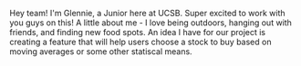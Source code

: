 Hey team! I'm Glennie, a Junior here at UCSB. Super excited to work with you guys on this! A little about me - I love being outdoors, hanging out with friends, and finding new food spots. An idea I have for our project is creating a feature that will help users choose a stock to buy based on moving averages or some other statiscal means.
